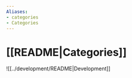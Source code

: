 ```yaml
---
Aliases: 
- categories
- Categories
---
```


# [[README|Categories]]

![[../development/README|Development]]

